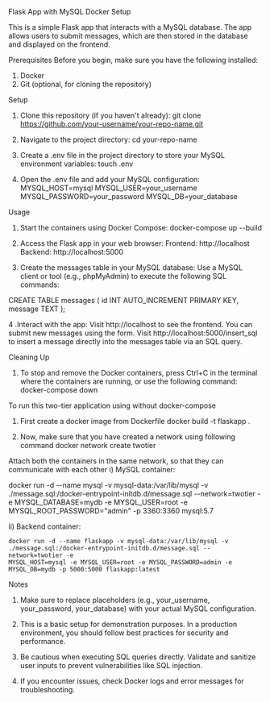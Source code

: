Flask App with MySQL Docker Setup

This is a simple Flask app that interacts with a MySQL database. The app allows users to submit messages, which are then stored in the database and displayed on the frontend.

Prerequisites
Before you begin, make sure you have the following installed:

1. Docker
2. Git (optional, for cloning the repository)

Setup
1. Clone this repository (if you haven't already):
   git clone https://github.com/your-username/your-repo-name.git

2. Navigate to the project directory:
   cd your-repo-name

3. Create a .env file in the project directory to store your MySQL environment variables:
   touch .env

4. Open the .env file and add your MySQL configuration:
   MYSQL_HOST=mysql
   MYSQL_USER=your_username
   MYSQL_PASSWORD=your_password
   MYSQL_DB=your_database

Usage

1. Start the containers using Docker Compose:
   docker-compose up --build

2. Access the Flask app in your web browser:
   Frontend: http://localhost
   Backend: http://localhost:5000

3. Create the messages table in your MySQL database:
   Use a MySQL client or tool (e.g., phpMyAdmin) to execute the following SQL commands:

  CREATE TABLE messages (
      id INT AUTO_INCREMENT PRIMARY KEY,
      message TEXT
  );

4 .Interact with the app:
   Visit http://localhost to see the frontend. You can submit new messages using the form.
   Visit http://localhost:5000/insert_sql to insert a message directly into the messages table via an SQL query.

Cleaning Up

1. To stop and remove the Docker containers, press Ctrl+C in the terminal where the containers are running, or use the following command:
 docker-compose down


To run this two-tier application using without docker-compose

1. First create a docker image from Dockerfile
   docker build -t flaskapp .

2. Now, make sure that you have created a network using following command
   docker network create twotier

Attach both the containers in the same network, so that they can communicate with each other
i) MySQL container:

   docker run -d --name mysql -v mysql-data:/var/lib/mysql -v ./message.sql:/docker-entrypoint-initdb.d/message.sql --network=twotier -e MYSQL_DATABASE=mydb 
   -e MYSQL_USER=root -e MYSQL_ROOT_PASSWORD="admin" -p 3360:3360 mysql:5.7

ii) Backend container:

    docker run -d --name flaskapp -v mysql-data:/var/lib/mysql -v ./message.sql:/docker-entrypoint-initdb.d/message.sql --network=twotier -e 
    MYSQL_HOST=mysql -e MYSQL_USER=root -e MYSQL_PASSWORD=admin -e MYSQL_DB=mydb -p 5000:5000 flaskapp:latest

Notes

1. Make sure to replace placeholders (e.g., your_username, your_password, your_database) with your actual MySQL configuration.

2. This is a basic setup for demonstration purposes. In a production environment, you should follow best practices for security and performance.

3. Be cautious when executing SQL queries directly. Validate and sanitize user inputs to prevent vulnerabilities like SQL injection.

4. If you encounter issues, check Docker logs and error messages for troubleshooting.


